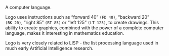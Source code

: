 A computer language.

Logo uses instructions such as “forward 40” `(FD 40)`, “backward 20”
`(BK 20)`, “right 85” `(RT 85)` or “left 125” `(LT 125)`, to create
drawings. This ability to create graphics, combined with the power of a
complete computer language, makes it interesting in mathematics
education.

Logo is very closely related to LISP - the list processing language used
in much early Artificial Intelligence research.
